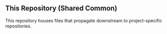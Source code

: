 ## This Repository (Shared Common)

This repository houses files that propagate downstream to project-specific repositories.